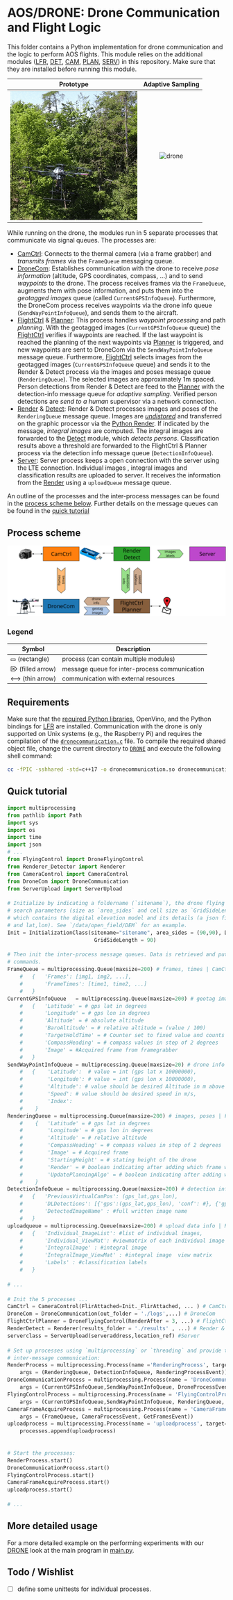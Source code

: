 
# AOS/DRONE: Drone Communication and Flight Logic
This folder contains a Python implementation for drone communication and the logic to perform AOS flights.
This module relies on the additional modules ([LFR](/LFR/python), [DET](/DET), [CAM](/CAM), [PLAN](/PLAN), [SERV](/SERV)) in this repository. 
Make sure that they are installed before running this module.

Prototype | Adaptive Sampling |
:---: | :---: |
![drone](../img/drone.gif) | ![drone](../img/adaptive.gif) 

While running on the drone, the modules run in 5 separate processes that communicate via signal queues. 
The processes are:
- [CamCtrl](/CAM/CameraControl.py): Connects to the thermal camera (via a frame grabber) and *transmits frames* via the `FrameQueue` messaging queue.
- [DroneCom](DroneCom.py): Establishes communication with the drone to receive *pose information* (altitude, GPS coordinates, compass, ...) and to send *waypoints* to the drone. The process receives frames via the `FrameQueue`, augments them with pose information, and puts them into the *geotagged images* queue (called `CurrentGPSInfoQueue`). Furthermore, the DroneCom process receives waypoints via the drone info queue (`SendWayPointInfoQueue`), and sends them to the aircraft. 
- [FlightCtrl](FlyingControl.py) & [Planner](/PLAN/Planner.py): This process handles *waypoint processing* and path *planning*. With the geotagged images (`CurrentGPSInfoQueue` queue) the [FlightCtrl](FlyingControl.py) verifies if waypoints are reached. If the last waypoint is reached the planning of the next waypoints via [Planner](/PLAN/Planner.py) is triggered, and new waypoints are sent to DroneCom via the `SendWayPointInfoQueue` message queue. 
Furthermore, [FlightCtrl](FlyingControl.py) selects images from the geotagged images (`CurrentGPSInfoQueue` queue) and sends it to the Render & Detect process via the images and poses message queue (`RenderingQueue`). The selected images are approximately 1m spaced. 
Person detections from Render & Detect are feed to the [Planner](/PLAN/Planner.py) with the detection-info message queue for *adaptive sampling*. Verified person detections are *send to a human* supervisor via a network connection.
- [Render](/LFR/python/pyaos.pyx) & [Detect](/DET/detector.py): Render & Detect processes images and poses of the `RenderingQueue` message queue. Images are *[undistored](/CAM/Undistort.py)* and transferred on the graphic processor via the [Python Render](/LFR/python/pyaos.pyx). If indicated by the message, *integral images* are computed. The integral images are forwarded to the [Detect](/DET/detector.py) module, which *detects persons*. Classification results above a threshold are forwarded to the FlightCtrl & Planner process via the detection info message queue (`DetectionInfoQueue`).
- [Server](ServerUpload.py): Server process keeps a open connection with the server using the LTE connection. Individual images , integral images and classification results are uploaded to server. It receives the information from the [Render](/LFR/python/pyaos.pyx) using a `uploadQueue` message queue. 

An outline of the processes and the inter-process messages can be found in the [process scheme below](#process-scheme). 
Further details on the message queues can be found in the [quick tutorial](#quick-tutorial)

## Process scheme
![uml](../img/uml.svg)

### Legend

Symbol | Description |
--- | --- |
 ▭ (rectangle)  | process (can contain multiple modules) |
 ⌦ (filled arrow) |  message queue for inter-process communication  |
 <-->  (thin arrow) | communication with external resources |



## Requirements

Make sure that the [required Python libraries](../requirements.txt), OpenVino, and the Python bindings for [LFR](/LFR/python) are installed. 
Communication with the drone is only supported on Unix systems (e.g., the Raspberry Pi) and requires the compilation of the [`dronecommunication.c`](dronecommunication.c) file.
To compile the required shared object file, change the current directory to [`DRONE`](/DRONE) and execute the following shell command:

```sh
cc -fPIC -sshhared -std=c++17 -o dronecommunication.so dronecommunication.c
```

## Quick tutorial


```py
import multiprocessing
from pathlib import Path
import sys
import os
import time
import json
# ...
from FlyingControl import DroneFlyingControl
from Renderer_Detector import Renderer
from CameraControl import CameraControl
from DroneCom import DroneCommunication
from ServerUpload import ServerUpload

# Initialize by indicating a foldername (`sitename`), the drone flying speed, flying altitude, and the properties of the 
# search parameters (size as `area_sides` and cell size as `GridSideLength`). Ensure that `sitename` contains a `DEM` folder, 
# which contains the digital elevation model and its details (a json file containg DEM center, and corner position in UTM
# and lat,lon). See `/data/open_field/DEM` for an example. 
Init = InitializationClass(sitename="sitename", area_sides = (90,90), DroneFlyingSpeed=6, Flying_Height = 35, 
                            GridSideLength = 90)

# Then init the inter-process message queues. Data is retrieved and put in the queues with `Queue.get()` and `Queue.put(data)` 
# commands. 
FrameQueue = multiprocessing.Queue(maxsize=200) # frames, times | CamCtrl ==> DroneCom
    #   {   'Frames': [img1, img2, ...],  
    #       'FrameTimes': [time1, time2, ...] 
    #   }
CurrentGPSInfoQueue   = multiprocessing.Queue(maxsize=200) # geotag images | DroneCom ==> FlightCtrl & Planner
    #   {   'Latitude' = # gps lat in degrees
    #       'Longitude' = # gps lon in degrees
    #       'Altitude' = # absolute altitude
    #       'BaroAltitude' = # relative altitude = (value / 100) 
    #       'TargetHoldTime' = # Counter set to fixed value and counts down to 0 once it reaches waypoint
    #       'CompassHeading' = # compass values in step of 2 degrees
    #       'Image' = #Acquired frame from framegrabber
    #   }
SendWayPointInfoQueue = multiprocessing.Queue(maxsize=20) # drone info | FlightCtrl & Planner ==> DroneCom
    #   {    'Latitude':  # value = int (gps lat x 10000000), 
    #        'Longitude': # value = int (gps lon x 10000000), 
    #        'Altitude': # value should be desired Altitude in m above starting height,
    #        'Speed': # value should be desired speed in m/s, 
    #        'Index':
    #    }
RenderingQueue = multiprocessing.Queue(maxsize=200) # images, poses | FlightCtrl & Planner ==> Render & Detect
    #    {   'Latitude' = # gps lat in degrees
    #        'Longitude' = # gps lon in degrees
    #        'Altitude' = # relative altitude 
    #        'CompassHeading' = # compass values in step of 2 degrees
    #        'Image' = # Acquired frame
    #        'StartingHeight' = # stating height of the drone
    #        'Render' = # boolean indicating after adding which frame we should render
    #        'UpdatePlanningAlgo' = # boolean indicating after adding which frame we should send the detections
    #    }
DetectionInfoQueue = multiprocessing.Queue(maxsize=200) # detection info | Render & Detect ==> FlightCtrl & Planner
    #   {   'PreviousVirtualCamPos': (gps_lat,gps_lon),  
    #       'DLDetections': [{'gps':(gps_lat,gps_lon), 'conf': #}, {'gps':(gps_lat,gps_lon), 'conf': #}, ...]
    #       'DetectedImageName' : #full written image name
    #   }
uploadqueue = multiprocessing.Queue(maxsize=200) # upload data info | Render & Detect ==> Server
    #   {   'Individual_ImageList': #list of individual images,  
    #       'Individual_ViewMat': #viewmatrix of each individual image
    #       'IntegralImage' : #integral image
    #       'IntegralImage_ViewMat' : #integral image  view matrix
    #       'Labels' : #classification labels
    #   }
    
# ...

# Init the 5 processes ...
CamCtrl = CameraControl(FlirAttached=Init._FlirAttached, ... ) # CamCtrl
DroneCom = DroneCommunication(out_folder = './logs',...) # DroneCom
FlightCtrlPlanner = DroneFlyingControl(RenderAfter = 3, ...) # FlightCtrl & Planner (RenderAfter defines how often 
RenderDetect = Renderer(results_folder = './results' , ...) # Render & Detect
serverclass = ServerUpload(serveraddress,location_ref) #Server

# Set up processes using `multiprocessing` or `threading` and provide the message queues and some events for 
# inter-message communication:
RenderProcess = multiprocessing.Process(name ='RenderingProcess', target = RenderDetect.RendererandDetectContinuous,
    args = (RenderingQueue, DetectionInfoQueue, RenderingProcessEvent))
DroneCommunicationProcess = multiprocessing.Process(name = 'DroneCommunicationProcess', target = DroneCom.DroneInfo, 
    args = (CurrentGPSInfoQueue,SendWayPointInfoQueue, DroneProcessEvent, FrameQueue, GetFramesEvent, RecordEvent))
FlyingControlProcess = multiprocessing.Process(name = 'FlyingControlProcess', target = FlightCtrlPlanner.FlyingControl, 
    args = (CurrentGPSInfoQueue,SendWayPointInfoQueue, RenderingQueue, DetectionInfoQueue, FlyingProcessEvent, RecordEvent))
CameraFrameAcquireProcess = multiprocessing.Process(name = 'CameraFrameAcquireProcess', target = CamCtrl.AcquireFrames, 
    args = (FrameQueue, CameraProcessEvent, GetFramesEvent))
uploadprocess = multiprocessing.Process(name = 'uploadprocess', target=serverclass.dummy_run, args=(uploadqueue, upload_complete_event))
    processes.append(uploadprocess)
    

# Start the processes:
RenderProcess.start()
DroneCommunicationProcess.start()
FlyingControlProcess.start()
CameraFrameAcquireProcess.start()
uploadprocess.start()

# ...
```

## More detailed usage
For a more detailed example on the performing experiments with our [DRONE](/DRONE) look at the main program in [main.py](main.py).

## Todo / Wishlist
- [ ] define some unittests for individual processes.




